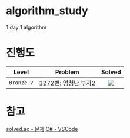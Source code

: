 # algorithm_study
1 day 1 algorithm

# 진행도
| Level | Problem | Solved |
|:---:|:---:|:---:|
| `Bronze V` | [1272번: 엄청난 부자2](https://www.acmicpc.net/problem/1271) | ![](https://geps.dev/progress/100) |

# 참고
[solved.ac - 문제](https://solved.ac/problems/level)
[C# - VSCode](https://learn.microsoft.com/ko-kr/dotnet/core/tutorials/with-visual-studio-code?pivots=dotnet-8-0)